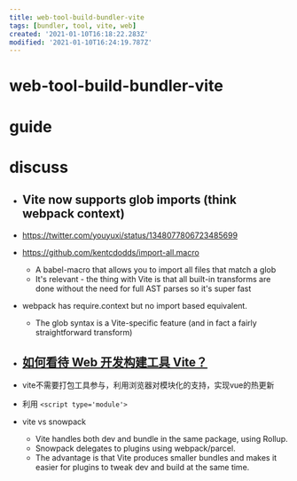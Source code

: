 ```yaml
---
title: web-tool-build-bundler-vite
tags: [bundler, tool, vite, web]
created: '2021-01-10T16:18:22.283Z'
modified: '2021-01-10T16:24:19.787Z'
---
```


# web-tool-build-bundler-vite

# guide

# discuss

 

- ## Vite now supports glob imports  (think webpack context) 
- https://twitter.com/youyuxi/status/1348077806723485699
- https://github.com/kentcdodds/import-all.macro
  - A babel-macro that allows you to import all files that match a glob
  - It's relevant - the thing with Vite is that all built-in transforms are done without the need for full AST parses so it's super fast
- webpack has require.context but no import based equivalent. 
  - The glob syntax is a Vite-specific feature (and in fact a fairly straightforward transform)

- ## [如何看待 Web 开发构建工具 Vite？](https://www.zhihu.com/question/394062839/answers/updated)
- vite不需要打包工具参与，利用浏览器对模块化的支持，实现vue的热更新
- 利用 `<script type='module'>`
- vite vs snowpack
  - Vite handles both dev and bundle in the same package, using Rollup. 
  - Snowpack delegates to plugins using webpack/parcel.
  - The advantage is that Vite produces smaller bundles and makes it easier for plugins to tweak dev and build at the same time.
